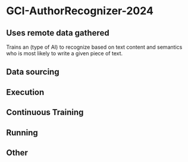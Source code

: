 # GCI-AuthorRecognizer-2024

## Uses remote data gathered
Trains an (type of AI) to recognize based on text content and semantics who is most likely to write a given piece of text.

## Data sourcing


## Execution


## Continuous Training


## Running


## Other